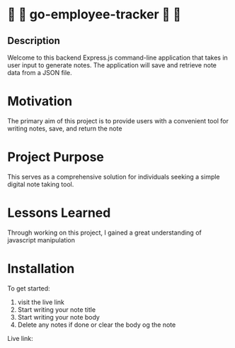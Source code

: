 # 📝 🎀 go-employee-tracker 📝 🎀

## Description
Welcome to this backend Express.js command-line application that takes in user input to generate notes. The application will save and retrieve note data from a JSON file.

# Motivation
The primary aim of this project is to provide users with a convenient tool for writing notes, save, and return the note 

# Project Purpose
This serves as a comprehensive solution for individuals seeking a simple digital note taking tool.

# Lessons Learned
Through working on this project, I gained a great understanding of javascript manipulation 

# Installation 
To get started:
1. visit the live link 
2. Start writing your note title
3. Start writing your note body
4. Delete any notes if done or clear the body og the note

Live link: